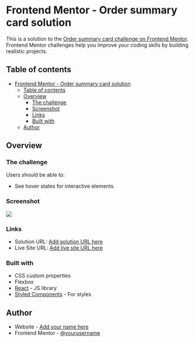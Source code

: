 # Frontend Mentor - Order summary card solution

This is a solution to the [Order summary card challenge on Frontend Mentor](https://www.frontendmentor.io/challenges/order-summary-component-QlPmajDUj). Frontend Mentor challenges help you improve your coding skills by building realistic projects. 

## Table of contents

- [Frontend Mentor - Order summary card solution](#frontend-mentor---order-summary-card-solution)
  - [Table of contents](#table-of-contents)
  - [Overview](#overview)
    - [The challenge](#the-challenge)
    - [Screenshot](#screenshot)
    - [Links](#links)
    - [Built with](#built-with)
  - [Author](#author)

## Overview

### The challenge

Users should be able to:

- See hover states for interactive elements

### Screenshot

![](./screenshot.jpg)


### Links

- Solution URL: [Add solution URL here](https://github.com/exortme1ster/order-summary)
- Live Site URL: [Add live site URL here](https://exortme1ster-order.netlify.app)


### Built with

- CSS custom properties
- Flexbox
- [React](https://reactjs.org/) - JS library
- [Styled Components](https://styled-components.com/) - For styles


## Author

- Website - [Add your name here](https://www.your-site.com)
- Frontend Mentor - [@yourusername](https://www.frontendmentor.io/profile/yourusername)

